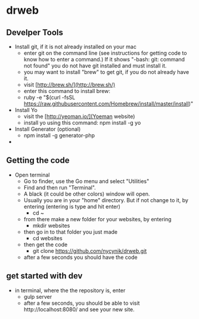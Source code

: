 # drweb

## Develper Tools

- Install git, if it is not already installed on your mac
	- enter git on the command line (see instructions for getting code to know how to enter a command.)  If it shows "-bash: git: command not found" you do not have git installed and must install it.
	- you may want to install "brew" to get git, if you do not already have it.
	- visit [http://brew.sh/](http://brew.sh/)
	- enter this command to install brew: 
	- ruby -e "$(curl -fsSL https://raw.githubusercontent.com/Homebrew/install/master/install)"
- Install Yo
  - visit the [http://yeoman.io/](Yoeman website)
  - install yo using this command: npm install -g yo   
- Install Generator (optional)
  - npm install -g generator-php
- 

## Getting the code


- Open terminal 
  - Go to finder, use the Go menu and select "Utilities"
  - Find and then run "Terminal".  
  - A black (it could be other colors) window will open.
  - Usually you are in your "home" directory.  But if not change to it, by entering (entering is type and hit enter)
    - cd ~
  - from there make a new folder for your websites, by entering
    - mkdir websites
  - then go in to that folder you just made
	  - cd websites
  - then get the code
	  - git clone https://github.com/nycynik/drweb.git
  - after a few seconds you should have the code


## get started with dev

- in terminal, where the the repository is, enter
	- gulp server
	- after a few seconds, you should be able to visit http://localhost:8080/ and see your new site.

	